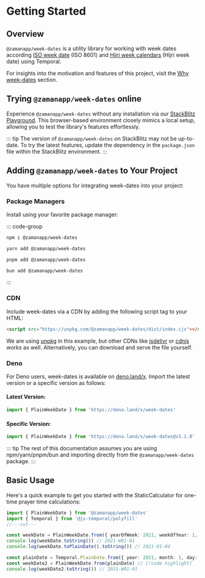 # Getting Started

## Overview

`@zamanapp/week-dates` is a utility library for working with week dates according [ISO week date](https://en.wikipedia.org/wiki/ISO_week_date) (ISO 8601) and [Hijri week calendars](https://github.com/khawarizmus/hijri-week-calendar)  (Hijri week date) using Temporal.

For insights into the motivation and features of this project, visit the [Why week-dates](./introduction.md#why) section.

## Trying `@zamanapp/week-dates` online

Experience `@zamanapp/week-dates` without any installation via our [StackBlitz Playground](https://stackblitz.com/edit/prayer-ts?file=src%2FPrayerTimes.ts&terminal=dev). This browser-based environment closely mimics a local setup, allowing you to test the library's features effortlessly.

::: tip
The version of `@zamanapp/week-dates` on StackBlitz may not be up-to-date. To try the latest features, update the dependency in the `package.json` file within the StackBlitz environment.
:::

## Adding `@zamanapp/week-dates` to Your Project

You have multiple options for integrating week-dates into your project:

### Package Managers

Install using your favorite package manager:

::: code-group


```bash [npm]
npm i @zamanapp/week-dates
```


```bash [yarn]
yarn add @zamanapp/week-dates
```


```bash [pnpm]
pnpm add @zamanapp/week-dates
```


```bash [bun]
bun add @zamanapp/week-dates
```
:::

### CDN

Include week-dates via a CDN by adding the following script tag to your HTML:

```html
<script src="https://unpkg.com/@zamanapp/week-dates/dist/index.cjs"></script>
```

We are using [unpkg](https://unpkg.com) in this example, but other CDNs like [jsdelivr](https://www.jsdelivr.com/) or [cdnjs](https://cdnjs.com/) works as well. Alternatively, you can download and serve the file yourself.

### Deno

For Deno users, week-dates is available on [deno.land/x](https://deno.land/x). Import the latest version or a specific version as follows:

#### Latest Version:

```ts
import { PlainWeekDate } from 'https://deno.land/x/week-dates'
```

#### Specific Version:

```ts
import { PlainWeekDate } from 'https://deno.land/x/week-dates@v1.1.0'
```

::: tip
The rest of this documentation assumes you are using npm/yarn/pnpm/bun and importing directly from the `@zamanapp/week-dates` package.
:::

## Basic Usage

Here's a quick example to get you started with the StaticCalculator for one-time prayer time calculations:

```ts twoslash
import { PlainWeekDate } from '@zamanapp/week-dates'
import { Temporal } from '@js-temporal/polyfill'
//---cut---

const weekDate = PlainWeekDate.from({ yearOfWeek: 2021, weekOfYear: 1, dayOfWeek: 1, }) // [!code highlight]
console.log(weekDate.toString()) // 2021-W01-01
console.log(weekDate.toPlainDate().toString()) // 2021-01-04

const plainDate = Temporal.PlainDate.from({ year: 2021, month: 1, day: 4 }) // [!code highlight]
const weekDate2 = PlainWeekDate.from(plainDate) // [!code highlight]
console.log(weekDate2.toString()) // 2021-W01-01
```
